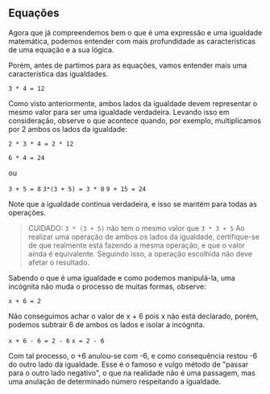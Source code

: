 ## Equações

Agora que já compreendemos bem o que é uma expressão e uma igualdade matemática, podemos entender com mais profundidade as características de uma equação e a sua lógica.

Porém, antes de partimos para as equações, vamos entender mais uma característica das igualdades.

```3 * 4 = 12```

Como visto anteriormente, ambos lados da igualdade devem representar o mesmo valor para ser uma igualdade verdadeira. Levando isso em consideração, observe o que acontece quando, por exemplo, multiplicamos por 2 ambos os lados da igualdade:

```2 * 3 * 4 = 2 * 12```

```6 * 4 = 24```

ou

```3 + 5 = 8```
```3*(3 + 5) = 3 * 8```
```9 + 15 = 24```

Note que a igualdade continua verdadeira, e isso se mantém para todas as operações.

> CUIDADO:
> ```3 * (3 + 5)``` não tem o mesmo valor que ```3 * 3 + 5```
> Ao realizar uma operação de ambos os lados da igualdade, certifique-se de que realmente está fazendo a mesma operação,
> e que o valor ainda é equivalente.
> Seguindo isso, a operação escolhida não deve afetar o resultado.

Sabendo o que é uma igualdade e como podemos manipulá-la, uma incógnita não muda o processo de muitas formas, observe:

```x + 6 = 2```

Não conseguimos achar o valor de x + 6 pois x não está declarado, porém, podemos subtrair 6 de ambos os lados e isolar a incógnita.

```x + 6 - 6 = 2 - 6```
```x = 2 - 6```

Com tal processo, o +6 anulou-se com -6, e como consequência restou -6 do outro lado da igualdade.
Esse é o famoso e vulgo método de "passar para o outro lado negativo", o que na realidade não é uma passagem, mas uma anulação de determinado número respeitando a igualdade.
